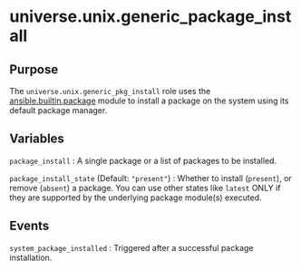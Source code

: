 <!-- roles/generic_package_install/README.md
  -- =======================================
  --
  -- Copying
  -- -------
  --
  -- Copyright (c) 2023 universe.unix authors and contributors.
  --
  -- This file is part of the *universe.unix* project.
  --
  -- *universe.unix* is a free software project. You can redistribute it and/or
  -- modify it following the terms of the MIT License.
  --
  -- This software project is distributed *as is*, WITHOUT WARRANTY OF ANY KIND;
  -- including but not limited to the WARRANTIES OF MERCHANTABILITY, FITNESS FOR
  -- A PARTICULAR PURPOSE and NONINFRINGEMENT.
  --
  -- You should have received a copy of the MIT License along with
  -- *universe.unix*. If not, see <http://opensource.org/licenses/MIT>.
  -->

universe.unix.generic_package_install
=====================================

Purpose
-------

The `universe.unix.generic_pkg_install` role uses the [ansible.builtin.package](
https://docs.ansible.com/ansible/latest/collections/ansible/builtin/package_module.html#ansible-collections-ansible-builtin-package-module)
module to install a package on the system using its default package manager.

Variables
---------

`package_install`
: A single package or a list of packages to be installed.

`package_install_state` (Default: `"present"`)
: Whether to install (``present``), or remove (``absent``) a package. You can
use other states like ``latest`` ONLY if they are supported by the underlying
package module(s) executed.

Events
------

`system_package_installed`
: Triggered after a successful package installation.
